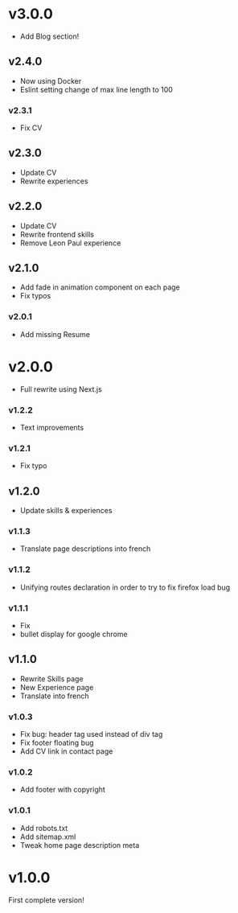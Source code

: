 # v3.0.0

- Add Blog section!

## v2.4.0

- Now using Docker
- Eslint setting change of max line length to 100

### v2.3.1

- Fix CV

## v2.3.0

- Update CV
- Rewrite experiences

## v2.2.0

- Update CV
- Rewrite frontend skills
- Remove Leon Paul experience

## v2.1.0

- Add fade in animation component on each page
- Fix typos

### v2.0.1

- Add missing Resume

# v2.0.0

- Full rewrite using Next.js

### v1.2.2

- Text improvements

### v1.2.1

- Fix typo

## v1.2.0

- Update skills & experiences

### v1.1.3

 - Translate page descriptions into french

### v1.1.2

 - Unifying routes declaration in order to try to fix firefox load bug

### v1.1.1

 - Fix <li> bullet display for google chrome

## v1.1.0

 - Rewrite Skills page
 - New Experience page
 - Translate into french

### v1.0.3

 - Fix bug: header tag used instead of div tag
 - Fix footer floating bug
 - Add CV link in contact page

### v1.0.2

 - Add footer with copyright

### v1.0.1

 - Add robots.txt
 - Add sitemap.xml
 - Tweak home page description meta

# v1.0.0

First complete version!
